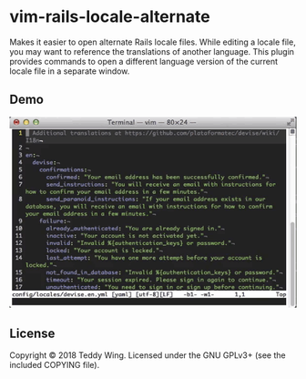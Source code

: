 vim-rails-locale-alternate
==========================

Makes it easier to open alternate Rails locale files. While editing a locale
file, you may want to reference the translations of another language. This
plugin provides commands to open a different language version of the current
locale file in a separate window.


## Demo
![Screencast](./Demo.gif)


## License
Copyright © 2018 Teddy Wing. Licensed under the GNU GPLv3+ (see the included
COPYING file).
